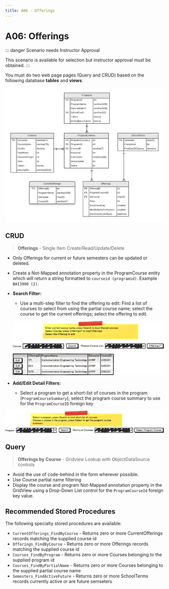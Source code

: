 ```yaml
---
title: A06 - Offerings
---
```

# A06: Offerings

::: danger Scenario needs Instructor Approval 

This scenario is available for selection but instructor approval must be obtained.
:::

You must do two web page pages (Query and CRUD) based on the following database **tables** and **views**.

![ERD for A06](./A06.png)

## CRUD

> **Offerings** - Single Item Create/Read/Update/Delete

- Only Offerings for current or future semesters can be updated or deleted.
- Create a Not-Mapped annotation property in the ProgramCourse entity which will return a string formatted to  `courseid (programid)`. Example `BAI3990 (2)`.
- **Search Filter:**
  - Use a multi-step filter to find the offering to edit: Find a list of courses to select from using the partial course name; select the course to get the current offerings; select the offering to edit.
  
  ![Form A Search Filter](./A06MockupSearch.png)
  
- **Add/Edit Detail Filters:**
  - Select a program to get a short-list of courses in the program (`ProgramCourseSummary`); select the program course summary to use for the `ProgramCourseID` foreign key

![Form A Search Filter](./A06MockupFilter.png)

## Query

> **Offerings by Course** - Gridview Lookup with ObjectDataSource controls

- Avoid the use of code-behind in the form wherever possible.
- Use Course partial name filtering
- Display the course and program Not-Mapped annotation property in the GridView using a Drop-Down List control for the `ProgramCourseId` foreign key value. 

## Recommended Stored Procedures

The following specialty stored procedures are available:

- `CurrentOfferings_FindByCourse` - Returns zero or more CurrentOfferings records matching the supplied course id
- `Offerings_FindByCourse` - Returns zero or more Offerings records matching the supplied course id
- `Courses_FindByProgram` - Returns zero or more Courses belonging to the supplied program id
- `Courses_FindByPartialName` - Returns zero or more Courses belonging to the supplied partial course name
- `Semesters_FindActiveFuture` - Returns zero or more SchoolTerms records currently active or are future semseters

<!--
- `ProgramCourseSummary_FindByCourse` - Returns zero or more ProgramCourseSummary records matching the supplied partial course id or course name
- `Offerings_FindByProgramCourseAndSemester` - Returns zero or 1 Offerings records matching the supplied program id, course id and semester
- `ProgramCourses_FindByProgramAndCourse` - Returns zero or 1 ProgramCourse records matching the supplied program id and course id
-->
